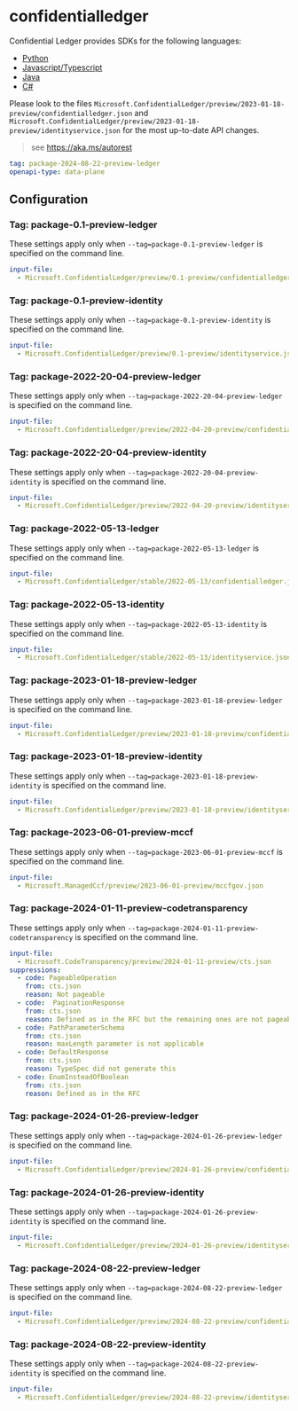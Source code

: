 # confidentialledger

Confidential Ledger provides SDKs for the following languages:

- [Python](https://github.com/Azure/azure-sdk-for-python/tree/main/sdk/confidentialledger/azure-confidentialledger/azure/confidentialledger)
- [Javascript/Typescript](https://github.com/Azure/azure-sdk-for-js/blob/main/sdk/confidentialledger/confidential-ledger-rest/swagger/README.md)
- [Java](https://github.com/Azure/azure-sdk-for-java/blob/main/sdk/confidentialledger/azure-security-confidentialledger/swagger/README.md)
- [C#](https://github.com/Azure/azure-sdk-for-net/blob/main/sdk/confidentialledger/Azure.Security.ConfidentialLedger/src/autorest.md)

Please look to the files `Microsoft.ConfidentialLedger/preview/2023-01-18-preview/confidentialledger.json` and `Microsoft.ConfidentialLedger/preview/2023-01-18-preview/identityservice.json` for the most up-to-date API changes.

> see https://aka.ms/autorest

``` yaml
tag: package-2024-08-22-preview-ledger
openapi-type: data-plane
```

## Configuration

### Tag: package-0.1-preview-ledger

These settings apply only when `--tag=package-0.1-preview-ledger` is specified on the command line.

```yaml $(tag) == 'package-0.1-preview-ledger'
input-file:
  - Microsoft.ConfidentialLedger/preview/0.1-preview/confidentialledger.json
```

### Tag: package-0.1-preview-identity

These settings apply only when `--tag=package-0.1-preview-identity` is specified on the command line.

```yaml $(tag) == 'package-0.1-preview-identity'
input-file:
  - Microsoft.ConfidentialLedger/preview/0.1-preview/identityservice.json
```

### Tag: package-2022-20-04-preview-ledger

These settings apply only when `--tag=package-2022-20-04-preview-ledger` is specified on the command line.

```yaml $(tag) == 'package-2022-04-20-preview-ledger'
input-file:
  - Microsoft.ConfidentialLedger/preview/2022-04-20-preview/confidentialledger.json
```

### Tag: package-2022-20-04-preview-identity

These settings apply only when `--tag=package-2022-20-04-preview-identity` is specified on the command line.

```yaml $(tag) == 'package-2022-04-20-preview-identity'
input-file:
  - Microsoft.ConfidentialLedger/preview/2022-04-20-preview/identityservice.json
```

### Tag: package-2022-05-13-ledger

These settings apply only when `--tag=package-2022-05-13-ledger` is specified on the command line.

```yaml $(tag) == 'package-2022-05-13-ledger'
input-file:
  - Microsoft.ConfidentialLedger/stable/2022-05-13/confidentialledger.json
```

### Tag: package-2022-05-13-identity

These settings apply only when `--tag=package-2022-05-13-identity` is specified on the command line.

```yaml $(tag) == 'package-2022-05-13-identity'
input-file:
  - Microsoft.ConfidentialLedger/stable/2022-05-13/identityservice.json
```

### Tag: package-2023-01-18-preview-ledger

These settings apply only when `--tag=package-2023-01-18-preview-ledger` is specified on the command line.

```yaml $(tag) == 'package-2023-01-18-preview-ledger'
input-file:
  - Microsoft.ConfidentialLedger/preview/2023-01-18-preview/confidentialledger.json
```

### Tag: package-2023-01-18-preview-identity

These settings apply only when `--tag=package-2023-01-18-preview-identity` is specified on the command line.

```yaml $(tag) == 'package-2023-01-18-preview-identity'
input-file:
  - Microsoft.ConfidentialLedger/preview/2023-01-18-preview/identityservice.json
```

### Tag: package-2023-06-01-preview-mccf

These settings apply only when `--tag=package-2023-06-01-preview-mccf` is specified on the command line.

```yaml $(tag) == 'package-2023-06-01-preview-mccf'
input-file:
  - Microsoft.ManagedCcf/preview/2023-06-01-preview/mccfgov.json
```

### Tag: package-2024-01-11-preview-codetransparency

These settings apply only when `--tag=package-2024-01-11-preview-codetransparency` is specified on the command line.

```yaml $(tag) == 'package-2024-01-11-preview-codetransparency'
input-file:
  - Microsoft.CodeTransparency/preview/2024-01-11-preview/cts.json
suppressions:
  - code: PageableOperation
    from: cts.json
    reason: Not pageable
  - code:  PaginationResponse
    from: cts.json
    reason: Defined as in the RFC but the remaining ones are not pageable
  - code: PathParameterSchema
    from: cts.json
    reason: maxLength parameter is not applicable
  - code: DefaultResponse
    from: cts.json
    reason: TypeSpec did not generate this
  - code: EnumInsteadOfBoolean
    from: cts.json
    reason: Defined as in the RFC
```

### Tag: package-2024-01-26-preview-ledger

These settings apply only when `--tag=package-2024-01-26-preview-ledger` is specified on the command line.

```yaml $(tag) == 'package-2024-01-26-preview-ledger'
input-file:
  - Microsoft.ConfidentialLedger/preview/2024-01-26-preview/confidentialledger.json
```

### Tag: package-2024-01-26-preview-identity

These settings apply only when `--tag=package-2024-01-26-preview-identity` is specified on the command line.

```yaml $(tag) == 'package-2024-01-26-preview-identity'
input-file:
  - Microsoft.ConfidentialLedger/preview/2024-01-26-preview/identityservice.json
```

### Tag: package-2024-08-22-preview-ledger

These settings apply only when `--tag=package-2024-08-22-preview-ledger` is specified on the command line.

```yaml $(tag) == 'package-2024-08-22-preview-ledger'
input-file:
  - Microsoft.ConfidentialLedger/preview/2024-08-22-preview/confidentialledger.json
```

### Tag: package-2024-08-22-preview-identity

These settings apply only when `--tag=package-2024-08-22-preview-identity` is specified on the command line.

```yaml $(tag) == 'package-2024-08-22-preview-identity'
input-file:
  - Microsoft.ConfidentialLedger/preview/2024-08-22-preview/identityservice.json
```
